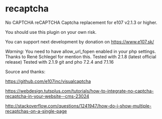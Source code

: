 # recaptcha
No CAPTCHA reCAPTCHA  Captcha replacement for e107 v2.1.3 or higher. 

You should use this plugin on your own risk.

You can support next development by donation on https://www.e107.sk/

*Warning:*
You need to have allow_url_fopen enabled in your php settings.
Thanks to René Schlegel for mention this.
Tested with 2.1.8 (latest official release)
Tested with 2.1.9 git and pho 7.2.4 and 7.1.16

Source and thanks:

https://github.com/e107inc/visualcaptcha
 
https://webdesign.tutsplus.com/tutorials/how-to-integrate-no-captcha-recaptcha-in-your-website--cms-23024

http://stackoverflow.com/questions/1241947/how-do-i-show-multiple-recaptchas-on-a-single-page